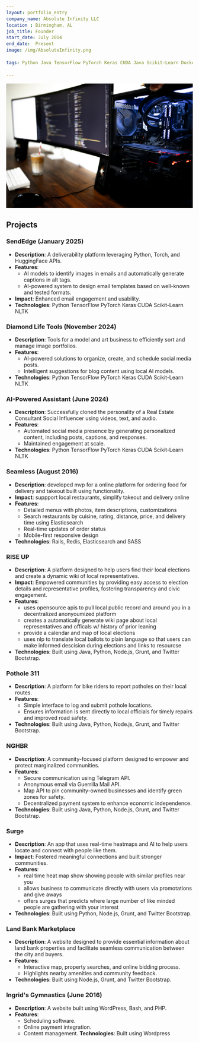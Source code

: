 ```yaml
---
layout: portfolio_entry
company_name: Absolute Infinity LLC
location : Birmingham, AL
job_title: Founder
start_date: July 2014
end_date:  Present
image: /img/AbsoluteInfinity.png

tags: Python Java TensorFlow PyTorch Keras CUDA Java Scikit-Learn Docker Kubernetes Wordpress NLTK Rails ElasticSearch Redis Sass Node Grunt Bash C HTML CSS JS React

---
```


![Portfolio Item](/assets/img/caspar-camille-rubin-7SDoly3FV_0-unsplash.jpg)


## Projects 

### SendEdge (January 2025)
- **Description**: A deliverability platform leveraging Python, Torch, and HuggingFace APIs.
- **Features**:
  - AI models to identify images in emails and automatically generate captions in alt tags.
  - AI-powered system to design email templates based on well-known and tested formats.
- **Impact**: Enhanced email engagement and usability.
- **Technologies**: Python TensorFlow PyTorch Keras CUDA Scikit-Learn NLTK

### Diamond Life Tools (November 2024)
- **Description**: Tools for a model and art business to efficiently sort and manage image portfolios.
- **Features**:
  - AI-powered solutions to organize, create, and schedule social media posts.
  - Intelligent suggestions for blog content using local AI models.
- **Technologies**: Python TensorFlow PyTorch Keras CUDA Scikit-Learn NLTK

### AI-Powered Assistant (June 2024)
- **Description**: Successfully cloned the personality of a Real Estate Consultant Social Influencer using videos, text, and audio.
- **Features**:
  - Automated social media presence by generating personalized content, including posts, captions, and responses.
  - Maintained engagement at scale.
- **Technologies**: Python TensorFlow PyTorch Keras CUDA Scikit-Learn NLTK 

### Seamless (August 2016)
- **Description**: developed mvp for a online platform for ordering food for delivery and takeout built using functionality.
- **Impact**: suppport local restaurants, simplify takeout and delivery online
- **Features**: 
    - Detailed menus with photos, item descriptions, customizations 
    - Search restaurants by cuisine, rating, distance, price, and delivery time using Elasticsearch
    - Real-time updates of order status
    - Mobile-first responsive design
- **Technologies**: Rails, Redis, Elasticsearch and SASS 

### RISE UP
- **Description**: A platform designed to help users find their local elections and create a dynamic wiki of local representatives.
- **Impact**: Empowered communities by providing easy access to election details and representative profiles, fostering transparency and civic engagement.
- **Features**:
    - uses opensource apis to pull local public record and around you in a decentralized anonyoumized platform 
    - creates a automatically generate wiki page about local representatives and officals w/ history of prior leaning
    - provide a calendar and map of local elections
    - uses nlp to translate local ballots to  plain language so that users can make informed descision during elections and links to resourcse 
- **Technologies**: Built using Java, Python, Node.js, Grunt, and Twitter Bootstrap.

### Pothole 311
- **Description**: A platform for bike riders to report potholes on their local routes.
- **Features**:
  - Simple interface to log and submit pothole locations.
  - Ensures information is sent directly to local officials for timely repairs and improved road safety.
- **Technologies**: Built using Java, Python, Node.js, Grunt, and Twitter Bootstrap.

### NGHBR
- **Description**: A community-focused platform designed to empower and protect marginalized communities.
- **Features**:
  - Secure communication using Telegram API.
  - Anonymous email via Guerrilla Mail API.
  - Map API to pin community-owned businesses and identify green zones for safety.
  - Decentralized payment system to enhance economic independence.
- **Technologies**: Built using Java, Python, Node.js, Grunt, and Twitter Bootstrap.

### Surge
- **Description**: An app that uses real-time heatmaps and AI to help users locate and connect with people like them.
- **Impact**: Fostered meaningful connections and built stronger communities.
- **Features**:
    - real time heat map show showing people with similar profiles near you 
    - allows business to communicate directly with users via promotations and give aways
    - offers surges that predicts where large number of like minded people are gathering with your interest 
- **Technologies**: Built using Python, Node.js, Grunt, and Twitter Bootstrap.

### Land Bank Marketplace
- **Description**: A website designed to provide essential information about land bank properties and facilitate seamless communication between the city and buyers.
- **Features**:
  - Interactive map, property searches, and online bidding process.
  - Highlights nearby amenities and community feedback.
- **Technologies**: Built using Node.js, Grunt, and Twitter Bootstrap.

### Ingrid's Gymnastics (June 2016)
- **Description**: A website built using WordPress, Bash, and PHP.
- **Features**:
  - Scheduling software.
  - Online payment integration.
  - Content management.
  **Technologies**: Built using Wordpress